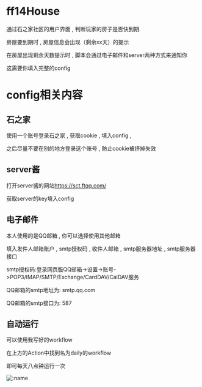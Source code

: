 # ff14House
通过石之家社区的用户界面 , 判断玩家的房子是否快到期.

房屋要到期时 , 房屋信息会出现（剩余xx天）的提示

在房屋出现剩余天数提示时 , 脚本会通过电子邮件和server两种方式来通知你  

这需要你填入完整的config
# config相关内容

## 石之家
使用一个账号登录石之家 , 获取cookie , 填入config , 

之后尽量不要在别的地方登录这个账号 , 防止cookie被挤掉失效

## server酱

打开server酱的网站<https://sct.ftqq.com/>

获取server的key填入config

## 电子邮件
本人使用的是QQ邮箱 , 你可以选择使用其他邮箱

填入发件人邮箱账户 , smtp授权码 , 收件人邮箱 , smtp服务器地址 , smtp服务器接口

smtp授权码:登录网页版QQ邮箱->设置->账号->POP3/IMAP/SMTP/Exchange/CardDAV/CalDAV服务

QQ邮箱的smtp地址为: smtp.qq.com

QQ邮箱的smtp接口为: 587

## 自动运行
可以使用我写好的workflow

在上方的Action中找到名为daily的workflow

即可每天八点钟运行一次

![:name](https://count.getloli.com/get/@:WC-OP)



